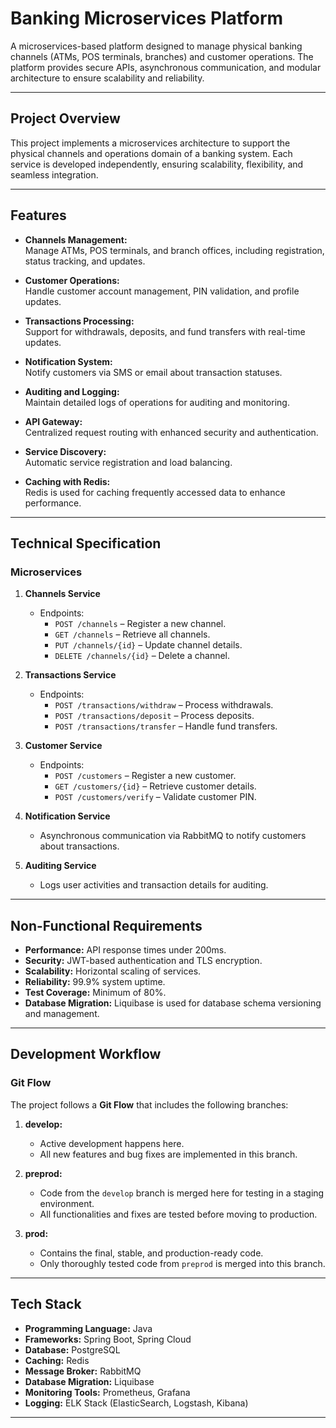 # Banking Microservices Platform

A microservices-based platform designed to manage physical banking channels (ATMs, POS terminals, branches) and customer operations. The platform provides secure APIs, asynchronous communication, and modular architecture to ensure scalability and reliability.

---

## Project Overview

This project implements a microservices architecture to support the physical channels and operations domain of a banking system. Each service is developed independently, ensuring scalability, flexibility, and seamless integration.

---

## Features

- **Channels Management:**  
  Manage ATMs, POS terminals, and branch offices, including registration, status tracking, and updates.

- **Customer Operations:**  
  Handle customer account management, PIN validation, and profile updates.

- **Transactions Processing:**  
  Support for withdrawals, deposits, and fund transfers with real-time updates.

- **Notification System:**  
  Notify customers via SMS or email about transaction statuses.

- **Auditing and Logging:**  
  Maintain detailed logs of operations for auditing and monitoring.

- **API Gateway:**  
  Centralized request routing with enhanced security and authentication.

- **Service Discovery:**  
  Automatic service registration and load balancing.

- **Caching with Redis:**  
  Redis is used for caching frequently accessed data to enhance performance.

---

## Technical Specification

### Microservices

1. **Channels Service**
   - Endpoints:
     - `POST /channels` – Register a new channel.
     - `GET /channels` – Retrieve all channels.
     - `PUT /channels/{id}` – Update channel details.
     - `DELETE /channels/{id}` – Delete a channel.

2. **Transactions Service**
   - Endpoints:
     - `POST /transactions/withdraw` – Process withdrawals.
     - `POST /transactions/deposit` – Process deposits.
     - `POST /transactions/transfer` – Handle fund transfers.

3. **Customer Service**
   - Endpoints:
     - `POST /customers` – Register a new customer.
     - `GET /customers/{id}` – Retrieve customer details.
     - `POST /customers/verify` – Validate customer PIN.

4. **Notification Service**
   - Asynchronous communication via RabbitMQ to notify customers about transactions.

5. **Auditing Service**
   - Logs user activities and transaction details for auditing.

---

## Non-Functional Requirements

- **Performance:** API response times under 200ms.
- **Security:** JWT-based authentication and TLS encryption.
- **Scalability:** Horizontal scaling of services.
- **Reliability:** 99.9% system uptime.
- **Test Coverage:** Minimum of 80%.
- **Database Migration:** Liquibase is used for database schema versioning and management.

---

## Development Workflow

### Git Flow

The project follows a **Git Flow** that includes the following branches:

1. **develop:**  
   - Active development happens here.
   - All new features and bug fixes are implemented in this branch.

2. **preprod:**  
   - Code from the `develop` branch is merged here for testing in a staging environment.  
   - All functionalities and fixes are tested before moving to production.

3. **prod:**  
   - Contains the final, stable, and production-ready code.  
   - Only thoroughly tested code from `preprod` is merged into this branch.

---

## Tech Stack

- **Programming Language:** Java  
- **Frameworks:** Spring Boot, Spring Cloud  
- **Database:** PostgreSQL  
- **Caching:** Redis  
- **Message Broker:** RabbitMQ  
- **Database Migration:** Liquibase  
- **Monitoring Tools:** Prometheus, Grafana  
- **Logging:** ELK Stack (ElasticSearch, Logstash, Kibana)

---


